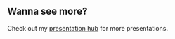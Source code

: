## Wanna see more?

Check out my [presentation hub](http://gfmr90.github.io) for more presentations.
